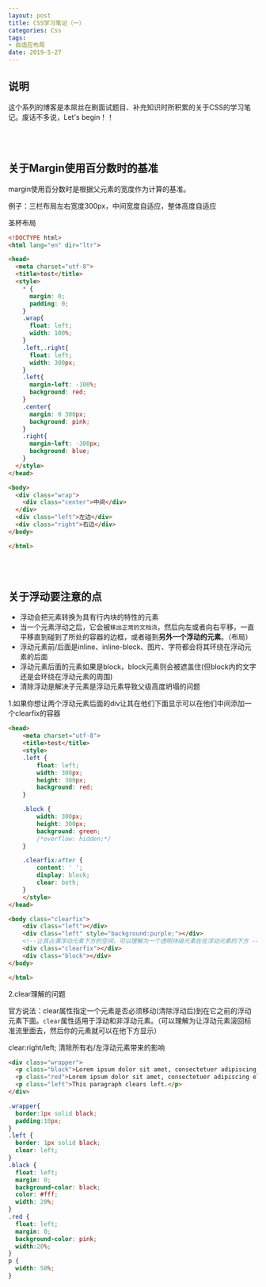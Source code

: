 ```yaml
---
layout: post
title: CSS学习笔记（一）
categories: Css
tags: 
- 自适应布局
date: 2019-5-27
---
```


## 说明

这个系列的博客是本屌丝在刷面试题目、补充知识时所积累的关于CSS的学习笔记。废话不多说，Let's begin！！

<br>

<br>

## 关于Margin使用百分数时的基准

margin使用百分数时是根据父元素的宽度作为计算的基准。

例子：三栏布局左右宽度300px，中间宽度自适应，整体高度自适应

圣杯布局

```html
<!DOCTYPE html>
<html lang="en" dir="ltr">

<head>
  <meta charset="utf-8">
  <title>test</title>
  <style>
    * {
      margin: 0;
      padding: 0;
    }
    .wrap{
      float: left;
      width: 100%;
    }
    .left,.right{
      float: left;
      width: 300px;
    }
    .left{
      margin-left: -100%;
      background: red;
    }
    .center{
      margin: 0 300px;
      background: pink;
    }
    .right{
      margin-left: -300px;
      background: blue;
    }
  </style>
</head>

<body>
  <div class="wrap">
    <div class="center">中间</div>
  </div>
  <div class="left">左边</div>
  <div class="right">右边</div>
</body>

</html>
```

<br>

<br>

## 关于浮动要注意的点

- 浮动会把元素转换为具有行内块的特性的元素
- 当一个元素浮动之后，它会被`移出正常的文档流`，然后向左或者向右平移，一直平移直到碰到了所处的容器的边框，或者碰到**另外一个浮动的元素**。（布局）
- 浮动元素前/后面是inline、inline-block、图片、字符都会将其环绕在浮动元素的后面
- 浮动元素后面的元素如果是block，block元素则会被遮盖住(但block内的文字还是会环绕在浮动元素的周围)
- 清除浮动是解决子元素是浮动元素导致父级高度坍塌的问题

1.如果你想让两个浮动元素后面的div让其在他们下面显示可以在他们中间添加一个clearfix的容器

```html
<head>
    <meta charset="utf-8">
    <title>test</title>
    <style>
    .left {
        float: left;
        width: 300px;
        height: 300px;
        background: red;
    }

    .block {
        width: 300px;
        height: 300px;
        background: green;
        /*overflow: hidden;*/
    }

    .clearfix:after {
        content: ' ';
        display: block;
        clear: both;
    }
    </style>
</head>

<body class="clearfix">
    <div class="left"></div>
    <div class="left" style="background:purple;"></div>
    <!--让其占满浮动元素下方的空间，可以理解为一个透明块级元素在在浮动元素的下方 -->
    <div class="clearfix"></div>
    <div class="block"></div>
</body>

</html>
```

2.clear理解的问题

官方说法：clear属性指定一个元素是否必须移动(清除浮动后)到在它之前的浮动元素下面。`clear`属性适用于浮动和非浮动元素。（可以理解为让浮动元素滚回标准流里面去，然后你的元素就可以在他下方显示）

clear:right/left; 清除所有右/左浮动元素带来的影响

```html
<div class="wrapper">
  <p class="black">Lorem ipsum dolor sit amet, consectetuer adipiscing elit. Phasellus sit amet diam. Duis mattis varius dui. Suspendisse eget dolor.</p>
  <p class="red">Lorem ipsum dolor sit amet, consectetuer adipiscing elit.</p>
  <p class="left">This paragraph clears left.</p>
</div>


```

```css
.wrapper{
  border:1px solid black;
  padding:10px;
}
.left {
  border: 1px solid black;
  clear: left;
}
.black {
  float: left;
  margin: 0;
  background-color: black;
  color: #fff;
  width: 20%;
}
.red {
  float: left;
  margin: 0;
  background-color: pink;
  width:20%;
}
p {
  width: 50%;
}
```

